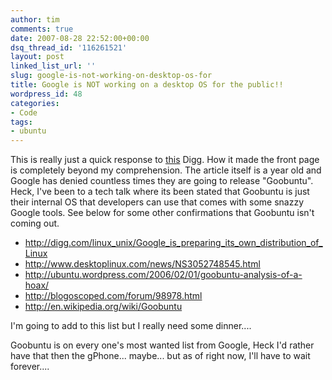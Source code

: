 ```yaml
---
author: tim
comments: true
date: 2007-08-28 22:52:00+00:00
dsq_thread_id: '116261521'
layout: post
linked_list_url: ''
slug: google-is-not-working-on-desktop-os-for
title: Google is NOT working on a desktop OS for the public!!
wordpress_id: 48
categories:
- Code
tags:
- ubuntu
---
```


This is really just a quick response to [this](http://digg.com/linux_unix/Google_is_preparing_its_own_distribution_of_Linux) Digg. How it made the front
page is completely beyond my comprehension. The article itself is a year old
and Google has denied countless times they are going to release "Goobuntu".
Heck, I've been to a tech talk where its been stated that Goobuntu is just
their internal OS that developers can use that comes with some snazzy Google
tools. See below for some other confirmations that Goobuntu isn't coming out.  
  
* <http://digg.com/linux_unix/Google_is_preparing_its_own_distribution_of_Linux>  
* <http://www.desktoplinux.com/news/NS3052748545.html>  
* <http://ubuntu.wordpress.com/2006/02/01/goobuntu-analysis-of-a-hoax/>  
* <http://blogoscoped.com/forum/98978.html>  
* <http://en.wikipedia.org/wiki/Goobuntu>  
  
I'm going to add to this list but I really need some dinner....  
  
Goobuntu is on every one's most wanted list from Google, Heck I'd rather have
that then the gPhone... maybe... but as of right now, I'll have to wait
forever....  
  

